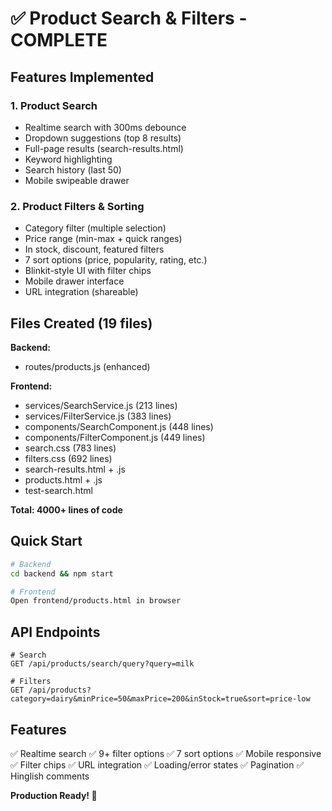 # ✅ Product Search & Filters - COMPLETE

## Features Implemented

### 1. Product Search
- Realtime search with 300ms debounce
- Dropdown suggestions (top 8 results)
- Full-page results (search-results.html)
- Keyword highlighting
- Search history (last 50)
- Mobile swipeable drawer

### 2. Product Filters & Sorting
- Category filter (multiple selection)
- Price range (min-max + quick ranges)
- In stock, discount, featured filters
- 7 sort options (price, popularity, rating, etc.)
- Blinkit-style UI with filter chips
- Mobile drawer interface
- URL integration (shareable)

## Files Created (19 files)

**Backend:**
- routes/products.js (enhanced)

**Frontend:**
- services/SearchService.js (213 lines)
- services/FilterService.js (383 lines)
- components/SearchComponent.js (448 lines)
- components/FilterComponent.js (449 lines)
- search.css (783 lines)
- filters.css (692 lines)
- search-results.html + .js
- products.html + .js
- test-search.html

**Total: 4000+ lines of code**

## Quick Start

```bash
# Backend
cd backend && npm start

# Frontend
Open frontend/products.html in browser
```

## API Endpoints

```
# Search
GET /api/products/search/query?query=milk

# Filters
GET /api/products?category=dairy&minPrice=50&maxPrice=200&inStock=true&sort=price-low
```

## Features
✅ Realtime search
✅ 9+ filter options
✅ 7 sort options
✅ Mobile responsive
✅ Filter chips
✅ URL integration
✅ Loading/error states
✅ Pagination
✅ Hinglish comments

**Production Ready! 🚀**
